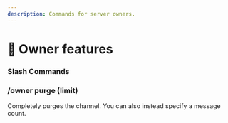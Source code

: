 ```yaml
---
description: Commands for server owners.
---
```


# 👑 Owner features

### Slash Commands

### /owner purge (limit)

Completely purges the channel. You can also instead specify a message count.
